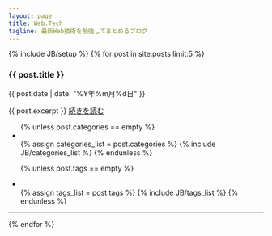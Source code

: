 ```yaml
---
layout: page
title: Web.Tech
tagline: 最新Web技術を勉強してまとめるブログ
---
```

{% include JB/setup %}
{% for post in site.posts limit:5 %}
<h3>{{ post.title }}</h3>
<p class="date">{{ post.date | date: "%Y年%m月%d日" }}</p>

{{ post.excerpt }}
<a href="{{ post.url }}">続きを読む</a></h1>

<ul class="tag_box inline">
{% unless post.categories == empty %}
  <li><span class="icon-folder-open"></span></li>
  {% assign categories_list = post.categories %}
  {% include JB/categories_list %}
{% endunless %}

{% unless post.tags == empty %}
  <li><span class="icon-tags"></span></li>
  {% assign tags_list = post.tags %}
  {% include JB/tags_list %}
{% endunless %}
</ul>
<hr>

{% endfor %}
